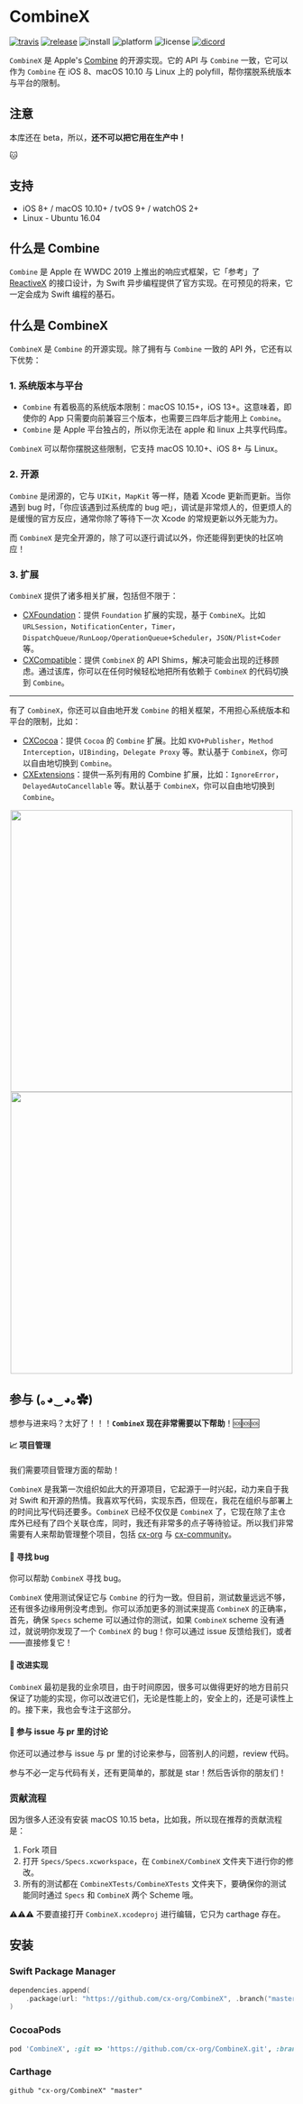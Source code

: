 # CombineX

[![travis](https://img.shields.io/travis/cx-org/CombineX.svg)](https://travis-ci.org/cx-org/CombineX)
[![release](https://img.shields.io/github/release-pre/cx-org/combinex)](https://github.com/cx-org/CombineX/releases)
![install](https://img.shields.io/badge/install-spm%20%7C%20cocoapods%20%7C%20carthage-ff69b4)
![platform](https://img.shields.io/badge/platform-ios%20%7C%20macos%20%7C%20watchos%20%7C%20tvos%20%7C%20linux-lightgrey)
![license](https://img.shields.io/github/license/cx-org/combinex?color=black)
[![dicord](https://img.shields.io/badge/chat-discord-9cf)](https://discord.gg/cresT3X)

`CombineX` 是 Apple's [Combine](https://developer.apple.com/documentation/combine) 的开源实现。它的 API 与 `Combine` 一致，它可以作为 `Combine` 在 iOS 8、macOS 10.10 与 Linux 上的 polyfill，帮你摆脱系统版本与平台的限制。

## 注意

本库还在 beta，所以，**还不可以把它用在生产中！**

🐱

## 支持

- iOS 8+ / macOS 10.10+ / tvOS 9+ / watchOS 2+
- Linux - Ubuntu 16.04

## 什么是 Combine

`Combine` 是 Apple 在 WWDC 2019 上推出的响应式框架，它「参考」了 [ReactiveX](http://reactivex.io/) 的接口设计，为 Swift 异步编程提供了官方实现。在可预见的将来，它一定会成为 Swift 编程的基石。

## 什么是 CombineX

`CombineX` 是 `Combine` 的开源实现。除了拥有与 `Combine` 一致的 API 外，它还有以下优势：

### 1. 系统版本与平台

- `Combine` 有着极高的系统版本限制：macOS 10.15+，iOS 13+。这意味着，即使你的 App 只需要向前兼容三个版本，也需要三四年后才能用上 `Combine`。
- `Combine` 是 Apple 平台独占的，所以你无法在 apple 和 linux 上共享代码库。

`CombineX` 可以帮你摆脱这些限制，它支持 macOS 10.10+、iOS 8+ 与 Linux。

### 2. 开源

`Combine` 是闭源的，它与 `UIKit`，`MapKit` 等一样，随着 Xcode 更新而更新。当你遇到 bug 时，「你应该遇到过系统库的 bug 吧」，调试是非常烦人的，但更烦人的是缓慢的官方反应，通常你除了等待下一次 Xcode 的常规更新以外无能为力。

而 `CombineX` 是完全开源的，除了可以逐行调试以外，你还能得到更快的社区响应！

### 3. 扩展

`CombineX` 提供了诸多相关扩展，包括但不限于：

- [CXFoundation](https://github.com/cx-org/CXFoundation)：提供 `Foundation` 扩展的实现，基于 `CombineX`。比如 `URLSession`，`NotificationCenter`，`Timer`，`DispatchQueue/RunLoop/OperationQueue+Scheduler`，`JSON/Plist+Coder` 等。
- [CXCompatible](https://github.com/cx-org/CXCompatible)：提供 `CombineX` 的 API Shims，解决可能会出现的迁移顾虑。通过该库，你可以在任何时候轻松地把所有依赖于 `CombineX` 的代码切换到 `Combine`。

***

有了 `CombineX`，你还可以自由地开发 `Combine` 的相关框架，不用担心系统版本和平台的限制，比如：

- [CXCocoa](https://github.com/cx-org/CXCocoa)：提供 `Cocoa` 的 `Combine` 扩展。比如 `KVO+Publisher`，`Method Interception`，`UIBinding`，`Delegate Proxy` 等。默认基于 `CombineX`，你可以自由地切换到 `Combine`。
- [CXExtensions](https://github.com/cx-org/CXExtensions)：提供一系列有用的 Combine 扩展，比如：`IgnoreError`，`DelayedAutoCancellable` 等。默认基于 `CombineX`，你可以自由地切换到 `Combine`。

<p align="center">
<img src="demo.1.gif" height="500">
<img src="demo.2.gif" height="500">
</p>

## 参与 (｡◕‿◕｡✿)

想参与进来吗？太好了！！！**`CombineX` 现在非常需要以下帮助**！🆘🆘🆘

#### 📈 项目管理

我们需要项目管理方面的帮助！

`CombineX` 是我第一次组织如此大的开源项目，它起源于一时兴起，动力来自于我对 Swift 和开源的热情。我喜欢写代码，实现东西，但现在，我花在组织与部署上的时间比写代码还要多。`CombineX` 已经不仅仅是 `CombineX` 了，它现在除了主仓库外已经有了四个关联仓库，同时，我还有非常多的点子等待验证。所以我们非常需要有人来帮助管理整个项目，包括 [cx-org](https://github.com/cx-org) 与 [cx-community](https://github.com/cx-community)。

#### 🔨 寻找 bug

你可以帮助 `CombineX` 寻找 bug。

`CombineX` 使用测试保证它与 `Combine` 的行为一致。但目前，测试数量远远不够，还有很多边缘用例没考虑到。你可以添加更多的测试来提高 `CombineX` 的正确率，首先，确保 `Specs` scheme 可以通过你的测试，如果 `CombineX` scheme 没有通过，就说明你发现了一个 `CombineX` 的 bug！你可以通过 issue 反馈给我们，或者——直接修复它！

#### 💯 改进实现

`CombineX` 最初是我的业余项目，由于时间原因，很多可以做得更好的地方目前只保证了功能的实现，你可以改进它们，无论是性能上的，安全上的，还是可读性上的。接下来，我也会专注于这部分。

#### 💬 参与 issue 与 pr 里的讨论

你还可以通过参与 issue 与 pr 里的讨论来参与，回答别人的问题，review 代码。

参与不必一定与代码有关，还有更简单的，那就是 star！然后告诉你的朋友们！

### 贡献流程

因为很多人还没有安装 macOS 10.15 beta，比如我，所以现在推荐的贡献流程是：

1. Fork 项目
2. 打开 `Specs/Specs.xcworkspace`，在 `CombineX/CombineX` 文件夹下进行你的修改。
3. 所有的测试都在 `CombineXTests/CombineXTests` 文件夹下，要确保你的测试能同时通过 `Specs` 和 `CombineX` 两个 Scheme 哦。

⚠️⚠️⚠️ 不要直接打开 `CombineX.xcodeproj` 进行编辑，它只为 carthage 存在。

## 安装

### Swift Package Manager

```swift
dependencies.append(
    .package(url: "https://github.com/cx-org/CombineX", .branch("master"))
)
```

### CocoaPods

```ruby
pod 'CombineX', :git => 'https://github.com/cx-org/CombineX.git', :branch => 'master'
```

### Carthage

```carthage
github "cx-org/CombineX" "master"
```


